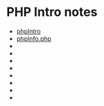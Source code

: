 # PHP Intro notes
 
 - [phpIntro](https://github.com/stefan22/phpIntro/blob/master/phpintro.md)
 - [phpInfo.php](https://github.com/stefan22/phpIntro/blob/master/phpinfo.php.md)
 - [](https://github.com/stefan22/phpIntro/blob/master/phpintro.md)
 - [](https://github.com/stefan22/phpIntro/blob/master/phpintro.md) 
 - [](https://github.com/stefan22/phpIntro/blob/master/phpintro.md)
 - [](https://github.com/stefan22/phpIntro/blob/master/phpintro.md)
 - [](https://github.com/stefan22/phpIntro/blob/master/phpintro.md)
 - [](https://github.com/stefan22/phpIntro/blob/master/phpintro.md)
 - [](https://github.com/stefan22/phpIntro/blob/master/phpintro.md)
 - [](https://github.com/stefan22/phpIntro/blob/master/phpintro.md)

